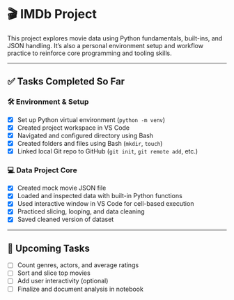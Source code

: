 # 🎬 IMDb Project

This project explores movie data using Python fundamentals, built-ins, and JSON handling. It’s also a personal environment setup and workflow practice to reinforce core programming and tooling skills.

---

## ✅ Tasks Completed So Far

### 🛠️ Environment & Setup
- [x] Set up Python virtual environment (`python -m venv`)
- [x] Created project workspace in VS Code
- [x] Navigated and configured directory using Bash
- [x] Created folders and files using Bash (`mkdir`, `touch`)
- [x] Linked local Git repo to GitHub (`git init`, `git remote add`, etc.)

### 💻 Data Project Core
- [x] Created mock movie JSON file
- [x] Loaded and inspected data with built-in Python functions
- [x] Used interactive window in VS Code for cell-based execution
- [x] Practiced slicing, looping, and data cleaning
- [x] Saved cleaned version of dataset

---

## 📌 Upcoming Tasks
- [ ] Count genres, actors, and average ratings
- [ ] Sort and slice top movies
- [ ] Add user interactivity (optional)
- [ ] Finalize and document analysis in notebook
